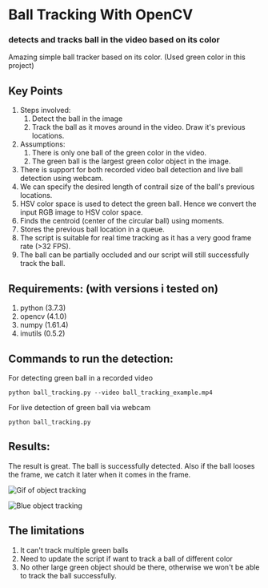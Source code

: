 # Ball Tracking With OpenCV
### detects and tracks ball in the video based on its color

Amazing simple ball tracker based on its color. (Used green color in this project)


## **Key Points**
1. Steps involved:
    1. Detect the ball in the image
    2. Track the ball as it moves around in the video. Draw it's previous locations.
2. Assumptions:
    1. There is only one ball of the green color in the video.
    2. The green ball is the largest green color object in the image.
3. There is support for both recorded video ball detection and live ball detection using webcam.
4. We can specify the desired length of contrail size of the ball's previous locations.
5. HSV color space is used to detect the green ball. Hence we convert the input RGB image to HSV color space.
6. Finds the centroid (center of the circular ball) using moments.
7. Stores the previous ball location in a queue.
8. The script is suitable for real time tracking as it has a very good frame rate (>32 FPS).
9. The ball can be partially occluded and our script will still successfully track the ball.

 ## **Requirements: (with versions i tested on)**
 1. python          (3.7.3)
 2. opencv          (4.1.0)
 3. numpy           (1.61.4)
 4. imutils         (0.5.2)

 ## **Commands to run the detection:**
 For detecting green ball in a recorded video
 ```
 python ball_tracking.py --video ball_tracking_example.mp4
```

For live detection of green ball via webcam
 ```
 python ball_tracking.py
```


## **Results:**
The result is great. The ball is successfully detected. Also if the ball looses the frame, we catch it later when it comes in the frame.

![Gif of object tracking](ball-tracking-animated-01.gif)

![Blue object tracking](obj-tracking.gif)

## **The limitations**
1. It can't track multiple green balls
2. Need to update the script if want to track a ball of different color
3. No other large green object should be there, otherwise we won't be able to track the ball successfully.
